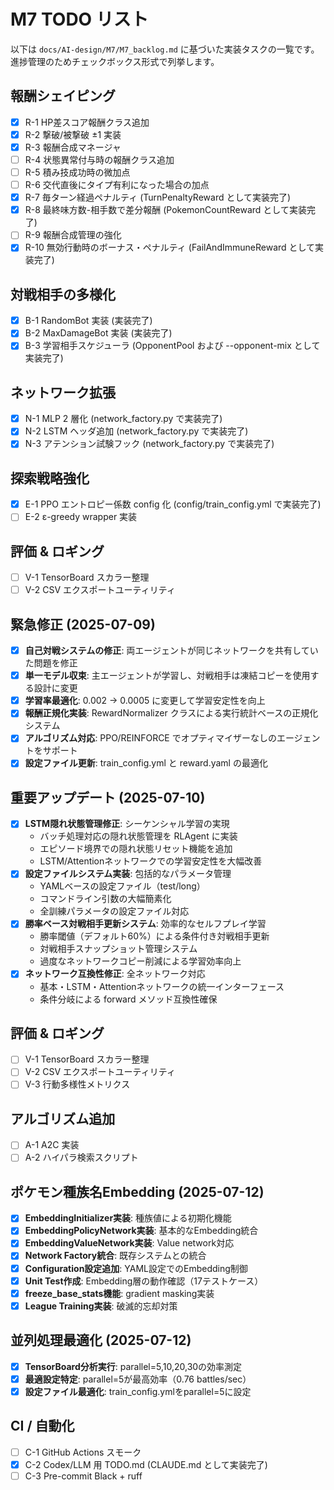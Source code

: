 # M7 TODO リスト

以下は `docs/AI-design/M7/M7_backlog.md` に基づいた実装タスクの一覧です。
進捗管理のためチェックボックス形式で列挙します。

## 報酬シェイピング
- [x] R-1 HP差スコア報酬クラス追加
- [x] R-2 撃破/被撃破 ±1 実装
- [x] R-3 報酬合成マネージャ
- [ ] R-4 状態異常付与時の報酬クラス追加
- [ ] R-5 積み技成功時の微加点
- [ ] R-6 交代直後にタイプ有利になった場合の加点
- [x] R-7 毎ターン経過ペナルティ (TurnPenaltyReward として実装完了)
- [x] R-8 最終味方数-相手数で差分報酬 (PokemonCountReward として実装完了)
- [ ] R-9 報酬合成管理の強化
- [x] R-10 無効行動時のボーナス・ペナルティ (FailAndImmuneReward として実装完了)

## 対戦相手の多様化
- [x] B-1 RandomBot 実装 (実装完了)
- [x] B-2 MaxDamageBot 実装 (実装完了)
- [x] B-3 学習相手スケジューラ (OpponentPool および --opponent-mix として実装完了)

## ネットワーク拡張
- [x] N-1 MLP 2 層化 (network_factory.py で実装完了)
- [x] N-2 LSTM ヘッダ追加 (network_factory.py で実装完了)
- [x] N-3 アテンション試験フック (network_factory.py で実装完了)

## 探索戦略強化
- [x] E-1 PPO エントロピー係数 config 化 (config/train_config.yml で実装完了)
- [ ] E-2 ε-greedy wrapper 実装

## 評価 & ロギング
- [ ] V-1 TensorBoard スカラー整理
- [ ] V-2 CSV エクスポートユーティリティ

## 緊急修正 (2025-07-09)
- [x] **自己対戦システムの修正**: 両エージェントが同じネットワークを共有していた問題を修正
- [x] **単一モデル収束**: 主エージェントが学習し、対戦相手は凍結コピーを使用する設計に変更
- [x] **学習率最適化**: 0.002 → 0.0005 に変更して学習安定性を向上
- [x] **報酬正規化実装**: RewardNormalizer クラスによる実行統計ベースの正規化システム
- [x] **アルゴリズム対応**: PPO/REINFORCE でオプティマイザーなしのエージェントをサポート
- [x] **設定ファイル更新**: train_config.yml と reward.yaml の最適化

## 重要アップデート (2025-07-10)
- [x] **LSTM隠れ状態管理修正**: シーケンシャル学習の実現
  - バッチ処理対応の隠れ状態管理を RLAgent に実装
  - エピソード境界での隠れ状態リセット機能を追加
  - LSTM/Attentionネットワークでの学習安定性を大幅改善
- [x] **設定ファイルシステム実装**: 包括的なパラメータ管理
  - YAMLベースの設定ファイル（test/long）
  - コマンドライン引数の大幅簡素化
  - 全訓練パラメータの設定ファイル対応
- [x] **勝率ベース対戦相手更新システム**: 効率的なセルフプレイ学習
  - 勝率閾値（デフォルト60%）による条件付き対戦相手更新
  - 対戦相手スナップショット管理システム
  - 過度なネットワークコピー削減による学習効率向上
- [x] **ネットワーク互換性修正**: 全ネットワーク対応
  - 基本・LSTM・Attentionネットワークの統一インターフェース
  - 条件分岐による forward メソッド互換性確保

## 評価 & ロギング
- [ ] V-1 TensorBoard スカラー整理
- [ ] V-2 CSV エクスポートユーティリティ
- [ ] V-3 行動多様性メトリクス

## アルゴリズム追加
- [ ] A-1 A2C 実装
- [ ] A-2 ハイパラ検索スクリプト

## ポケモン種族名Embedding (2025-07-12)
- [x] **EmbeddingInitializer実装**: 種族値による初期化機能
- [x] **EmbeddingPolicyNetwork実装**: 基本的なEmbedding統合
- [x] **EmbeddingValueNetwork実装**: Value network対応
- [x] **Network Factory統合**: 既存システムとの統合
- [x] **Configuration設定追加**: YAML設定でのEmbedding制御
- [x] **Unit Test作成**: Embedding層の動作確認（17テストケース）
- [x] **freeze_base_stats機能**: gradient masking実装
- [x] **League Training実装**: 破滅的忘却対策

## 並列処理最適化 (2025-07-12)
- [x] **TensorBoard分析実行**: parallel=5,10,20,30の効率測定
- [x] **最適設定特定**: parallel=5が最高効率（0.76 battles/sec）
- [x] **設定ファイル最適化**: train_config.ymlをparallel=5に設定

## CI / 自動化
- [ ] C-1 GitHub Actions スモーク
- [x] C-2 Codex/LLM 用 TODO.md (CLAUDE.md として実装完了)
- [ ] C-3 Pre-commit Black + ruff
